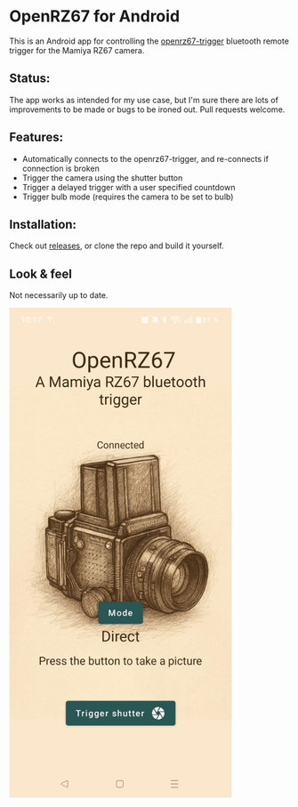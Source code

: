 # OpenRZ67 for Android
This is an Android app for controlling the [openrz67-trigger](https://github.com/mhellevang/openrz67-trigger) bluetooth remote trigger for the Mamiya RZ67 camera.

## Status:
The app works as intended for my use case, but I'm sure there are lots of improvements to be made or bugs to be ironed out. Pull requests welcome.

## Features:
- Automatically connects to the openrz67-trigger, and re-connects if connection is broken
- Trigger the camera using the shutter button
- Trigger a delayed trigger with a user specified countdown
- Trigger bulb mode (requires the camera to be set to bulb)

## Installation:
Check out [releases](https://github.com/mhellevang/openrz67-android/releases/), or clone the repo and build it yourself.

## Look & feel
Not necessarily up to date.

<img src="docs/images/Direct.jpg" width="400" alt="Direct">
